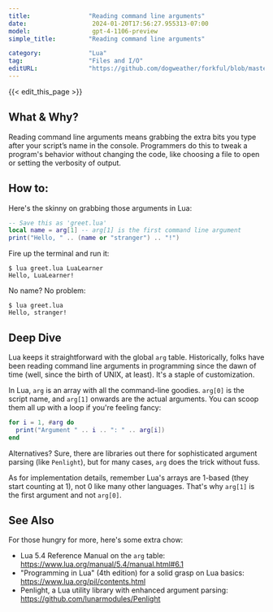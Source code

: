```yaml
---
title:                "Reading command line arguments"
date:                  2024-01-20T17:56:27.955313-07:00
model:                 gpt-4-1106-preview
simple_title:         "Reading command line arguments"

category:             "Lua"
tag:                  "Files and I/O"
editURL:              "https://github.com/dogweather/forkful/blob/master/content/en/lua/reading-command-line-arguments.md"
---
```


{{< edit_this_page >}}

## What & Why?

Reading command line arguments means grabbing the extra bits you type after your script’s name in the console. Programmers do this to tweak a program's behavior without changing the code, like choosing a file to open or setting the verbosity of output.

## How to:

Here's the skinny on grabbing those arguments in Lua:

```Lua
-- Save this as 'greet.lua'
local name = arg[1] -- arg[1] is the first command line argument
print("Hello, " .. (name or "stranger") .. "!")
```

Fire up the terminal and run it:

```
$ lua greet.lua LuaLearner
Hello, LuaLearner!
```

No name? No problem:

```
$ lua greet.lua
Hello, stranger!
```

## Deep Dive

Lua keeps it straightforward with the global `arg` table. Historically, folks have been reading command line arguments in programming since the dawn of time (well, since the birth of UNIX, at least). It's a staple of customization. 

In Lua, `arg` is an array with all the command-line goodies. `arg[0]` is the script name, and `arg[1]` onwards are the actual arguments. You can scoop them all up with a loop if you're feeling fancy:

```Lua
for i = 1, #arg do
  print("Argument " .. i .. ": " .. arg[i])
end
```

Alternatives? Sure, there are libraries out there for sophisticated argument parsing (like `Penlight`), but for many cases, `arg` does the trick without fuss.

As for implementation details, remember Lua's arrays are 1-based (they start counting at 1), not 0 like many other languages. That's why `arg[1]` is the first argument and not `arg[0]`.

## See Also

For those hungry for more, here's some extra chow:

- Lua 5.4 Reference Manual on the `arg` table: https://www.lua.org/manual/5.4/manual.html#6.1
- "Programming in Lua" (4th edition) for a solid grasp on Lua basics: https://www.lua.org/pil/contents.html
- Penlight, a Lua utility library with enhanced argument parsing: https://github.com/lunarmodules/Penlight
